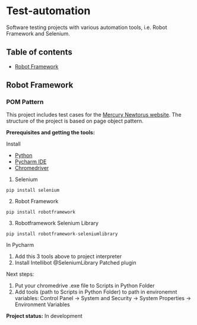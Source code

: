 # Test-automation
Software testing projects with various automation tools, i.e. Robot Framework and Selenium.

## Table of contents
* [Robot Framework](#Robot-Framework)

## Robot Framework

### POM Pattern
This project includes test cases for the [Mercury Newtorus website](http://newtours.demoaut.com/). 
The structure of the project is based on page object pattern.

**Prerequisites and getting the tools:**

Install 
* [Python](https://www.python.org/downloads/)
* [Pycharm IDE](https://www.jetbrains.com/pycharm/download/#section=windows)
* [Chromedriver](https://chromedriver.chromium.org/downloads)

1. Selenium
```
pip install selenium
```

2. Robot Framework
```
pip install robotframework
```

3. Robotframework Selenium Library 
```
pip install robotframework-seleniumlibrary
```

In Pycharm
1. Add this 3 tools above to project interpreter
2. Install Intellibot @SeleniumLibrary Patched plugin

Next steps: 
1. Put your chromedrive .exe file to Scripts in Python Folder 
2. Add tools (path to Scripts in Python Folder) to path in environemnt variables: 
Control Panel -> System and Security -> System Properties
-> Environment Variables 


**Project status:**  In development  
